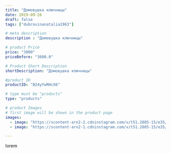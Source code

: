 ```yaml
---
title: "Домовушка ключницы"
date: 2019-09-26
draft: false
tags: ["dubrovinanatalia1963"]

# meta description
description : "Домовушка ключницы"

# product Price
price: "3000"
priceBefore: "3600.0"

# Product Short Description
shortDescription: "Домовушка ключницы"

#product ID
productID: "B24yYwRHcX6"

# type must be "products"
type: "products"

# product Images
# first image will be shown in the product page
images:
  - image: "https://scontent-arn2-2.cdninstagram.com/v/t51.2885-15/e35/70552295_514543666011824_8107631092354451274_n.jpg?se=7&tp=1&_nc_ht=scontent-arn2-2.cdninstagram.com&_nc_cat=108&_nc_ohc=4nyK7k4rrxAAX_lEtIs&oh=5c18c991dd036d9fbabdab6a9e6fb270&oe=606D06BF&ig_cache_key=MjE0MTY4MzIyMzY5MjY2NTI1Nw%3D%3D.2"
  - image: "https://scontent-arn2-1.cdninstagram.com/v/t51.2885-15/e35/69778407_550077845735706_3548546157501901243_n.jpg?se=7&tp=1&_nc_ht=scontent-arn2-1.cdninstagram.com&_nc_cat=106&_nc_ohc=3Cu1beWKuUoAX_KSRrf&oh=f5b20246b8dac3ba007ae5546583051c&oe=606C2381&ig_cache_key=MjE0MTY4MzIyMzY2NzQxMjMwNw%3D%3D.2"

---
```

lorem
